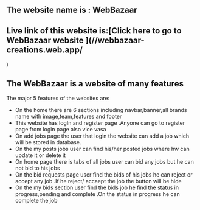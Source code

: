 ## The website name is : WebBazaar
## Live link of this website is:[Click here to go to WebBazaar  website ](//webbazaar-creations.web.app/
)

## The WebBazaar  is a website of many features

The major 5 features of the websites are:
* On the home there are 6 sections including navbar,banner,all brands name with image,team,features and footer
* This website has logIn and register page .Anyone can go to register page from login page also vice vasa
* On add  jobs page the user that login the website can add a job which will be stored in database.
* On the my posts jobs user can find his/her posted jobs where hw can update it or delete it
* On home page there is tabs of all jobs user can bid any jobs but he can not bid to his jobs
* On the bid requests page user find the bids of his jobs he can reject or accept any job .If he reject/ accaept the job the button will be hide
* On the my bids section user find the bids job he find the status in progress,pending and complete .On the status in progress he can complete  the job
